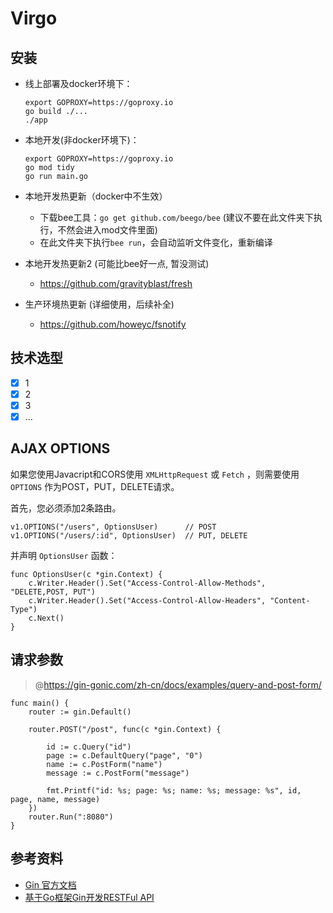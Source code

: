 # Virgo


## 安装

- 线上部署及docker环境下：
    ```
    export GOPROXY=https://goproxy.io
    go build ./...
    ./app
    ```
- 本地开发(非docker环境下)：
    ```
    export GOPROXY=https://goproxy.io
    go mod tidy
    go run main.go
    ```
- 本地开发热更新（docker中不生效）

    - 下载bee工具：`go get github.com/beego/bee` (建议不要在此文件夹下执行，不然会进入mod文件里面)
    - 在此文件夹下执行`bee run`，会自动监听文件变化，重新编译

- 本地开发热更新2 (可能比bee好一点, 暂没测试)

    - https://github.com/gravityblast/fresh

- 生产环境热更新 (详细使用，后续补全)

    - https://github.com/howeyc/fsnotify

## 技术选型

- [x] 1
- [x] 2
- [x] 3
- [x] ...

## AJAX OPTIONS

如果您使用Javacript和CORS使用 `XMLHttpRequest` 或 `Fetch` ，则需要使用 `OPTIONS` 作为POST，PUT，DELETE请求。

首先，您必须添加2条路由。

```
v1.OPTIONS("/users", OptionsUser)      // POST
v1.OPTIONS("/users/:id", OptionsUser)  // PUT, DELETE
```

并声明 `OptionsUser` 函数：

```
func OptionsUser(c *gin.Context) {
    c.Writer.Header().Set("Access-Control-Allow-Methods", "DELETE,POST, PUT")
    c.Writer.Header().Set("Access-Control-Allow-Headers", "Content-Type")
    c.Next()
}
```

## 请求参数

> @https://gin-gonic.com/zh-cn/docs/examples/query-and-post-form/

```
func main() {
	router := gin.Default()

	router.POST("/post", func(c *gin.Context) {

		id := c.Query("id")
		page := c.DefaultQuery("page", "0")
		name := c.PostForm("name")
		message := c.PostForm("message")

		fmt.Printf("id: %s; page: %s; name: %s; message: %s", id, page, name, message)
	})
	router.Run(":8080")
}
```

## 参考资料

- [Gin 官方文档](https://gin-gonic.com/zh-cn/docs/)
- [基于Go框架Gin开发RESTFul API](http://www.jyguagua.com/?p=3038)